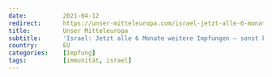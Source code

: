 ```yaml
---
date:          2021-04-12
redirect:      https://unser-mitteleuropa.com/israel-jetzt-alle-6-monate-weitere-impfungen-sonst-keinen-impfpass/
title:         Unser Mitteleuropa
subtitle:      'Israel: Jetzt alle 6 Monate weitere Impfungen – sonst keinen Impfpass'
country:       EU
categories:    [Impfung]
tags:          [immunität, israel]
---
```

